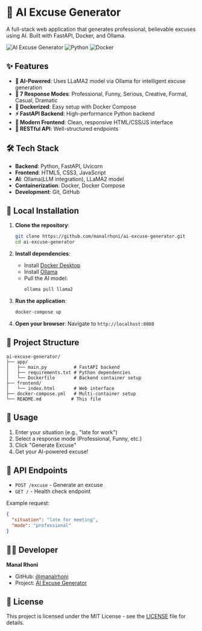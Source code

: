 # 🚀 AI Excuse Generator

A full-stack web application that generates professional, believable excuses using AI. Built with FastAPI, Docker, and Ollama.

![AI Excuse Generator](https://img.shields.io/badge/AI-Powered-blue) 
![Python](https://img.shields.io/badge/Python-3.9+-green)
![Docker](https://img.shields.io/badge/Docker-Containerized-blue)

## ✨ Features

- **🤖 AI-Powered**: Uses LLaMA2 model via Ollama for intelligent excuse generation
- **🎯 7 Response Modes**: Professional, Funny, Serious, Creative, Formal, Casual, Dramatic
- **🐳 Dockerized**: Easy setup with Docker Compose
- **⚡ FastAPI Backend**: High-performance Python backend
- **🎨 Modern Frontend**: Clean, responsive HTML/CSS/JS interface
- **🔧 RESTful API**: Well-structured endpoints

## 🛠️ Tech Stack

- **Backend**: Python, FastAPI, Uvicorn
- **Frontend**: HTML5, CSS3, JavaScript
- **AI**: Ollama(LLM integration), LLaMA2 model
- **Containerization**: Docker, Docker Compose
- **Development**: Git, GitHub

## 🚀 Local Installation

1. **Clone the repository**:
   ```bash
   git clone https://github.com/manalrhoni/ai-excuse-generator.git
   cd ai-excuse-generator
   ```

2. **Install dependencies**:
   - Install [Docker Desktop](https://docker.com)
   - Install [Ollama](https://ollama.ai)
   - Pull the AI model:
     ```bash
     ollama pull llama2
     ```

3. **Run the application**:
   ```bash
   docker-compose up
   ```

4. **Open your browser**:
   Navigate to `http://localhost:8080`

## 📁 Project Structure

```
ai-excuse-generator/
├── app/
│   ├── main.py          # FastAPI backend
│   ├── requirements.txt # Python dependencies
│   └── Dockerfile       # Backend container setup
├── frontend/
│   └── index.html       # Web interface
├── docker-compose.yml   # Multi-container setup
└── README.md           # This file
```

## 🎯 Usage

1. Enter your situation (e.g., "late for work")
2. Select a response mode (Professional, Funny, etc.)
3. Click "Generate Excuse"
4. Get your AI-powered excuse!

## 🌟 API Endpoints

- `POST /excuse` - Generate an excuse
- `GET /` - Health check endpoint

Example request:
```json
{
  "situation": "late for meeting",
  "mode": "professional"
}
```

## 👨‍💻 Developer

**Manal Rhoni**  
- GitHub: [@manalrhoni](https://github.com/manalrhoni)
- Project: [AI Excuse Generator](https://github.com/manalrhoni/ai-excuse-generator)

## 📄 License

This project is licensed under the MIT License - see the [LICENSE](LICENSE) file for details.
